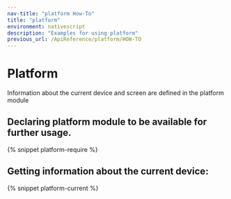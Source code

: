 ```yaml
---
nav-title: "platform How-To"
title: "platform"
environment: nativescript
description: "Examples for using platform"
previous_url: /ApiReference/platform/HOW-TO
---
```


# Platform

Information about the current device and screen are defined in the platform module

## Declaring platform module to be available for further usage.

{% snippet platform-require %}

## Getting information about the current device:

{% snippet platform-current %}
